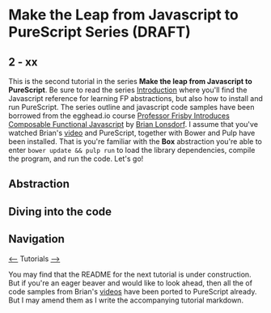 # Make the Leap from Javascript to PureScript Series (DRAFT)

## 2 - xx

This is the second tutorial in the series **Make the leap from Javascript to PureScript**.  Be sure to read the series [Introduction](https://github.com/adkelley/javascript-to-purescript) where you'll find the Javascript reference for learning FP abstractions, but also how to install and run PureScript. The series outline and javascript code samples have been borrowed from the egghead.io course [Professor Frisby Introduces Composable Functional Javascript](https://egghead.io/courses/professor-frisby-introduces-composable-functional-javascript) by
[Brian Lonsdorf](https://github.com/DrBoolean). I assume that you've watched Brian's [video](https://egghead.io/lessons/javascript-linear-data-flow-with-container-style-types-box) and PureScript, together with Bower and Pulp have been installed.  That is you're familiar with the **Box** abstraction you're able to enter `bower update && pulp run` to load the library dependencies, compile the program, and run the code.  Let's go!

## Abstraction

## Diving into the code


## Navigation
[<--](https://github.com/adkelley/javascript-to-purescript/tree/master/tut01) Tutorials [-->](https://github.com/adkelley/javascript-to-purescript/tree/master/tut03)

You may find that the README for the next tutorial is under construction. But if you're an eager beaver and would like to look ahead, then all the of code samples from Brian's [videos](https://egghead.io/courses/professor-frisby-introduces-composable-functional-javascript) have been ported to PureScript already. But I may amend them as I write the accompanying tutorial markdown.  

